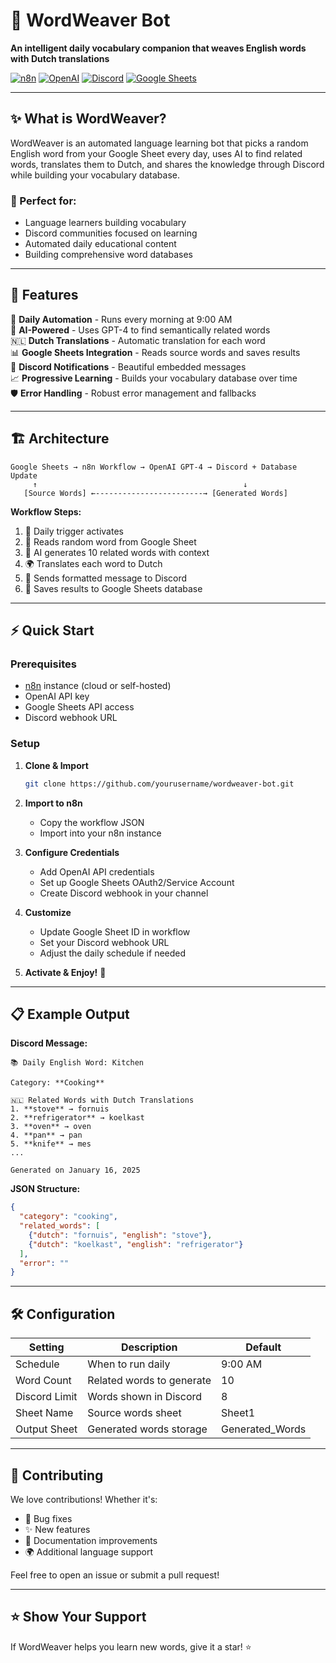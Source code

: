 # 🌟 WordWeaver Bot

**An intelligent daily vocabulary companion that weaves English words with Dutch translations**

[![n8n](https://img.shields.io/badge/n8n-automation-FF6D5A?style=flat-square)](https://n8n.io)
[![OpenAI](https://img.shields.io/badge/OpenAI-GPT--4-412991?style=flat-square)](https://openai.com)
[![Discord](https://img.shields.io/badge/Discord-webhook-5865F2?style=flat-square)](https://discord.com)
[![Google Sheets](https://img.shields.io/badge/Google-Sheets-34A853?style=flat-square)](https://sheets.google.com)

---

## ✨ What is WordWeaver?

WordWeaver is an automated language learning bot that picks a random English word from your Google Sheet every day, uses AI to find related words, translates them to Dutch, and shares the knowledge through Discord while building your vocabulary database.

### 🎯 Perfect for:
- Language learners building vocabulary
- Discord communities focused on learning
- Automated daily educational content
- Building comprehensive word databases

---

## 🚀 Features

🔄 **Daily Automation** - Runs every morning at 9:00 AM  
🤖 **AI-Powered** - Uses GPT-4 to find semantically related words  
🇳🇱 **Dutch Translations** - Automatic translation for each word  
📊 **Google Sheets Integration** - Reads source words and saves results  
💬 **Discord Notifications** - Beautiful embedded messages  
📈 **Progressive Learning** - Builds your vocabulary database over time  
🛡️ **Error Handling** - Robust error management and fallbacks  

---

## 🏗️ Architecture

```
Google Sheets → n8n Workflow → OpenAI GPT-4 → Discord + Database Update
     ↑                                              ↓
   [Source Words] ←------------------------→ [Generated Words]
```

**Workflow Steps:**
1. 📅 Daily trigger activates
2. 📖 Reads random word from Google Sheet
3. 🧠 AI generates 10 related words with context
4. 🌍 Translates each word to Dutch
5. 💬 Sends formatted message to Discord
6. 💾 Saves results to Google Sheets database

---

## ⚡ Quick Start

### Prerequisites
- [n8n](https://n8n.io) instance (cloud or self-hosted)
- OpenAI API key
- Google Sheets API access
- Discord webhook URL

### Setup
1. **Clone & Import**
   ```bash
   git clone https://github.com/yourusername/wordweaver-bot.git
   ```

2. **Import to n8n**
   - Copy the workflow JSON
   - Import into your n8n instance

3. **Configure Credentials**
   - Add OpenAI API credentials
   - Set up Google Sheets OAuth2/Service Account
   - Create Discord webhook in your channel

4. **Customize**
   - Update Google Sheet ID in workflow
   - Set your Discord webhook URL
   - Adjust the daily schedule if needed

5. **Activate & Enjoy!** 🎉

---

## 📋 Example Output

**Discord Message:**
```
📚 Daily English Word: Kitchen

Category: **Cooking**

🇳🇱 Related Words with Dutch Translations
1. **stove** → fornuis
2. **refrigerator** → koelkast  
3. **oven** → oven
4. **pan** → pan
5. **knife** → mes
...

Generated on January 16, 2025
```

**JSON Structure:**
```json
{
  "category": "cooking",
  "related_words": [
    {"dutch": "fornuis", "english": "stove"},
    {"dutch": "koelkast", "english": "refrigerator"}
  ],
  "error": ""
}
```

---

## 🛠️ Configuration

| Setting | Description | Default |
|---------|-------------|---------|
| Schedule | When to run daily | 9:00 AM |
| Word Count | Related words to generate | 10 |
| Discord Limit | Words shown in Discord | 8 |
| Sheet Name | Source words sheet | Sheet1 |
| Output Sheet | Generated words storage | Generated_Words |

---

## 🤝 Contributing

We love contributions! Whether it's:
- 🐛 Bug fixes
- ✨ New features  
- 📝 Documentation improvements
- 🌍 Additional language support

Feel free to open an issue or submit a pull request!

---

## ⭐ Show Your Support

If WordWeaver helps you learn new words, give it a star! ⭐

